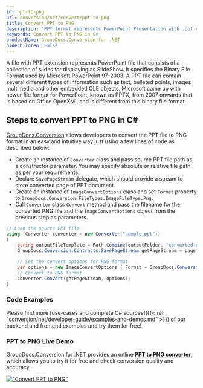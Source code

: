 ```yaml
---
id: ppt-to-png
url: conversion/net/convert/ppt-to-png
title: Convert PPT to PNG
description: "PPT format represents PowerPoint Presentation with .ppt extension. Learn how to convert PPT to PNG file programmatically in C# language using GroupDocs.Conversion for .NET library."
keywords: Convert PPT to PNG in C#
productName: GroupDocs.Conversion for .NET
hideChildren: False
---
```


A file with PPT extension represents PowerPoint file that consists of a collection of slides for displaying as SlideShow. It specifies the Binary File Format used by Microsoft PowerPoint 97-2003. A PPT file can contain several different types of information such as text, bulleted points, images, multimedia and other embedded OLE objects. Microsoft came up with newer file format for PowerPoint, known as PPTX, from 2007 onwards that is based on Office OpenXML and is different from this binary file format.

## Steps to convert PPT to PNG in C#

[GroupDocs.Conversion](https://products.groupdocs.com/conversion/net) allows developers to convert the PPT file to PNG format in an easy and intuitive way just using a few lines of code as described below:

* Create an instance of `Converter` class and pass source PPT file path as a constructor parameter. You may specify absolute or relative file path as per your requirements. 
* Declare `SavePageStream` delegate, which should provide a stream to store converted page of PPT document.
* Create an instance of `ImageConvertOptions` class and set `Format` property to `GroupDocs.Conversion.FileTypes.ImageFileType.Png`.
* Call `Converter` class `Convert` method and pass the filename for the converted PNG file and the `ImageConvertOptions` object from the previous step as parameters.

```csharp
// Load the source PPT file
using (Converter converter = new Converter("sample.ppt"))
{
    string outputFileTemplate = Path.Combine(outputFolder, "converted-page-{0}.png");
    GroupDocs.Conversion.Contracts.SavePageStream getPageStream = page => new FileStream(string.Format(outputFileTemplate, page), FileMode.Create);

    // Set the convert options for PNG format
    var options = new ImageConvertOptions { Format = GroupDocs.Conversion.FileTypes.ImageFileType.Png };   
    // Convert to PNG format
    converter.Convert(getPageStream, options);
}
```

### Code Examples

Please find more [use-cases and complete C# sources]({{< ref "conversion/net/developer-guide/examples-and-demos.md" >}}) of our backend and frontend examples and try them for free!

### PPT to PNG Live Demo

GroupDocs.Conversion for .NET provides an online [**PPT to PNG converter**](https://products.groupdocs.app/conversion/ppt-to-png), which allows you to try it for free and check conversion quality and accuracy.

[!["Convert PPT to PNG"](conversion/net/images/convert-to-png/convert-ppt-to-png.png)](https://products.groupdocs.app/conversion/ppt-to-png)